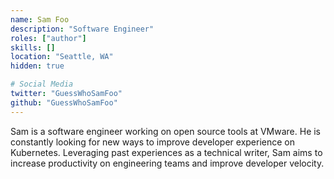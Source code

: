 ```yaml
---
name: Sam Foo
description: "Software Engineer"
roles: ["author"]
skills: []
location: "Seattle, WA"
hidden: true

# Social Media 
twitter: "GuessWhoSamFoo"
github: "GuessWhoSamFoo"
---
```

<!-- markdownlint-disable MD041-->
Sam is a software engineer working on open source tools at VMware. He is constantly looking for new ways to improve developer experience on Kubernetes. Leveraging past experiences as a technical writer, Sam aims to increase productivity on engineering teams and improve developer velocity.

<!--more-->
